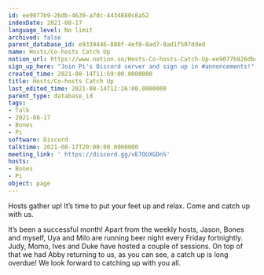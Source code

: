 ```yaml
---
id: ee9077b9-26db-4639-a7dc-4434880c8a52
indexDate: 2021-08-17
language_level: No limit
archived: false
parent_database_id: e9339446-880f-4ef0-8ad7-8ad1f507dded
name: Hosts/Co-hosts Catch Up
notion_url: https://www.notion.so/Hosts-Co-hosts-Catch-Up-ee9077b926db4639a7dc4434880c8a52
sign_up_here: "Join Pi's Discord server and sign up in #annoncements!"
created_time: 2021-08-14T11:59:00.0000000
title: Hosts/Co-hosts Catch Up
last_edited_time: 2021-08-14T12:26:00.0000000
parent_type: database_id
tags:
- Talk
- 2021-08-17
- Bones
- Pi
software: Discord
talktime: 2021-08-17T20:00:00.0000000
meeting_link: ' https://discord.gg/vE7QUXGDnS'
hosts:
- Bones
- Pi
object: page
---
```









Hosts gather up! It’s time to put your feet up and relax. Come and catch up with us.

It’s been a successful month! Apart from the weekly hosts, Jason, Bones and myself, Uya and Milo are running beer night every Friday fortnightly. Judy, Momo, Ives and Duke have hosted a couple of sessions. On top of that we had Abby returning to us, as you can see, a catch up is long overdue! We look forward to catching up with you all.

















